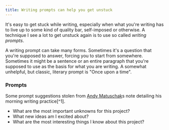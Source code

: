 ```yaml
---
title: Writing prompts can help you get unstuck
---
```

It's easy to get stuck while writing, especially when what you're writing has to live up to some kind of quality bar, self-imposed or otherwise. A technique I see a lot to get unstuck again is to use so called *writing prompts*.

A writing prompt can take many forms. Sometimes it's a question that you're supposed to answer, forcing you to start from somewhere. Sometimes it might be a sentence or an entire paragraph that you're supposed to use as the basis for what you are writing.  A somewhat unhelpful, but classic, literary prompt is "Once upon a time".
### Prompts

Some prompt suggestions stolen from [Andy Matuschak](https://notes.andymatuschak.org/zVFGpprS64TzmKGNzGxq9FiCDnAnCPwRU5T)s note detailing his morning writing practice[^1].

-   What are the most important unknowns for this project?
-   What new ideas am I excited about?
-   What are the most interesting things I know about this project?